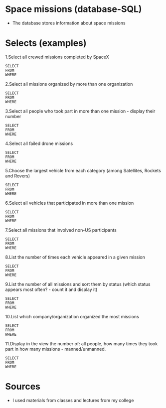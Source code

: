 # Space missions (database-SQL)

* The database stores information about space missions

# Selects (examples)

1.Select all crewed missions completed by SpaceX
```
SELECT
FROM
WHERE
```
2.Select all missions organized by more than one organization
```
SELECT
FROM
WHERE
```
3.Select all people who took part in more than one mission - display their number
```
SELECT
FROM
WHERE
```
4.Select all failed drone missions
```
SELECT
FROM
WHERE
```
5.Choose the largest vehicle from each category (among Satellites, Rockets and Rovers)
```
SELECT
FROM
WHERE
```
6.Select all vehicles that participated in more than one mission
```
SELECT
FROM
WHERE
```
7.Select all missions that involved non-US participants
```
SELECT
FROM
WHERE
```
8.List the number of times each vehicle appeared in a given mission
```
SELECT
FROM
WHERE
```
9.List the number of all missions and sort them by status (which status appears most often? - count it and display it)
```
SELECT
FROM
WHERE
```
10.List which company/organization organized the most missions
```
SELECT
FROM
WHERE
```
11.Display in the view the number of: all people, how many times they took part in how many missions - manned/unmanned.
```
SELECT
FROM
WHERE
```

# Sources
* I used materials from classes and lectures from my college
